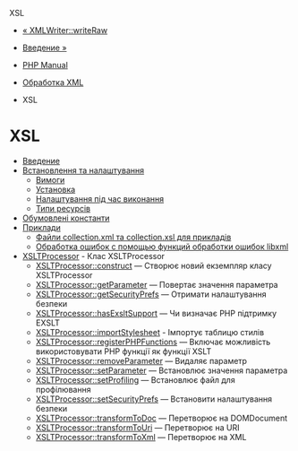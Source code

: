 XSL

-   [« XMLWriter::writeRaw](xmlwriter.writeraw.md)
    
-   [Введение »](intro.xsl.md)
    
-   [PHP Manual](index.md)
    
-   [Обработка XML](refs.xml.md)
    
-   XSL
    

# XSL

-   [Введение](intro.xsl.md)
-   [Встановлення та налаштування](xsl.setup.md)
    -   [Вимоги](xsl.requirements.md)
    -   [Установка](xsl.installation.md)
    -   [Налаштування під час виконання](xsl.configuration.md)
    -   [Типи ресурсів](xsl.resources.md)
-   [Обумовлені константи](xsl.constants.md)
-   [Приклади](xsl.examples.md)
    -   [Файли collection.xml та collection.xsl для прикладів](xsl.examples-collection.html)
    -   [Обработка ошибок с помощью функций обработки ошибок libxml](xsl.examples-errors.html)
-   [XSLTProcessor](class.xsltprocessor.md) - Клас XSLTProcessor
    -   [XSLTProcessor::construct](xsltprocessor.construct.md) — Створює новий екземпляр класу XSLTProcessor
    -   [XSLTProcessor::getParameter](xsltprocessor.getparameter.md) — Повертає значення параметра
    -   [XSLTProcessor::getSecurityPrefs](xsltprocessor.getsecurityprefs.md) — Отримати налаштування безпеки
    -   [XSLTProcessor::hasExsltSupport](xsltprocessor.hasexsltsupport.md) — Чи визначає PHP підтримку EXSLT
    -   [XSLTProcessor::importStylesheet](xsltprocessor.importstylesheet.md) - Імпортує таблицю стилів
    -   [XSLTProcessor::registerPHPFunctions](xsltprocessor.registerphpfunctions.md) — Включає можливість використовувати PHP функції як функції XSLT
    -   [XSLTProcessor::removeParameter](xsltprocessor.removeparameter.md) — Видаляє параметр
    -   [XSLTProcessor::setParameter](xsltprocessor.setparameter.md) — Встановлює значення параметра
    -   [XSLTProcessor::setProfiling](xsltprocessor.setprofiling.md) — Встановлює файл для профілювання
    -   [XSLTProcessor::setSecurityPrefs](xsltprocessor.setsecurityprefs.md) — Встановити налаштування безпеки
    -   [XSLTProcessor::transformToDoc](xsltprocessor.transformtodoc.md) — Перетворює на DOMDocument
    -   [XSLTProcessor::transformToUri](xsltprocessor.transformtouri.md) — Перетворює на URI
    -   [XSLTProcessor::transformToXml](xsltprocessor.transformtoxml.md) — Перетворює на XML